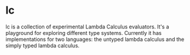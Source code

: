 # lc

lc is a collection of experimental Lambda Calculus evaluators. It's a playground for
exploring different type systems. Currently it has implementations for two languages: the
untyped lambda calculus and the simply typed lambda calculus.
